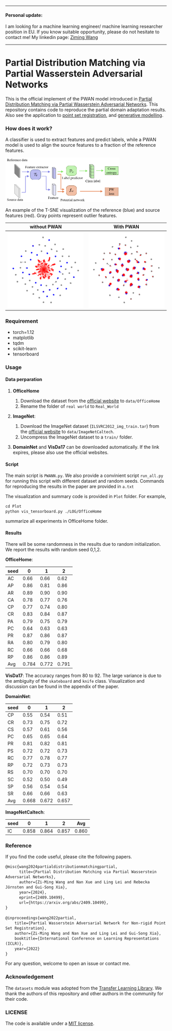 
-----------------------
#### Personal update:
I am looking for a machine learning engineer/ machine learning researcher position in EU. If you know suitable opportunity, please do not hesitate to contact me! My linkedin page: [Ziming Wang](https://www.linkedin.com/in/ziming-wang-50856916a/)

-----------------------

# Partial Distribution Matching via Partial Wasserstein Adversarial Networks


This is the official implement of the PWAN model introduced in [Partial Distribution Matching via
Partial Wasserstein Adversarial Networks](https://arxiv.org/abs/2409.10499). 
This repository contains code to reproduce the partial domain adaptation results.
Also see the application to [point set registration](https://github.com/wzm2256/PWAN),
and [generative modelling](https://github.com/wzm2256/PWAN_generative).

### How does it work?
A classifier is used to extract features and predict labels,
while a PWAN model is used to align the source features to a fraction of the reference features.

<img src="Readme_fig\PDA.png" width="356"/>

An example of the T-SNE visualization of the reference (blue) and source features (red).
Gray points represent outlier features.

| without PWAN                                 | With PWAN                                    |  
|----------------------------------------------|----------------------------------------------|
 <img src="Readme_fig\fig1.png" width="256"/> | <img src="Readme_fig\fig3.png" width="256"/> 


### Requirement
- torch=1.12
- matplotlib
- tqdm
- scikit-learn
- tensorboard

### Usage
#### Data perparation

1. **OfficeHome**
   1. Download the dataset from the [official website](https://www.hemanthdv.org/officeHomeDataset.html) to `data/OfficeHome`
   2. Rename the folder of ``real world``  to `Real_World` 

2. **ImageNet**: 
   1. Download the ImageNet dataset (`ILSVRC2012_img_train.tar`) from the [official website](https://www.image-net.org/download.php) to `data/ImageNetCaltech`.
   2. Uncompress the ImageNet dataset to a `train/` folder. 

3. **DomainNet** and **VisDa17** can be downloaded automatically. If the link expires, please also use the official websites.


#### Script
The main script is `PWANN.py`.
We also provide a convinient script `run_all.py` for running this script with different dataset and random seeds.
Commands for reproducing the results in the paper are provided in `a.txt`


The visualization and summary code is provided in `Plot` folder.
For example,

```
cd Plot
python vis_tensorboard.py ./LOG/OfficeHome
```
summarize all experiments in OfficeHome folder.




#### Results
There will be some randomness in the results due to random initialization.
We report the results with random seed 0,1,2.

**OfficeHome**:

| seed   | 0 | 1 | 2 |
|--------|-------|-------|----|
| AC	    |0.66 |0.66 |0.62| 
| AP	    |0.86 |0.81 |0.86| 
| AR	    |0.89 |0.90 |0.90| 
| CA	    |0.78 |0.77 |0.76| 
| CP	    |0.77 |0.74 |0.80| 
| CR	    |0.83 |0.84 |0.87| 
| PA	    |0.79 |0.75 |0.79| 
| PC	    |0.64 |0.63 |0.63| 
| PR	    |0.87 |0.86 |0.87| 
| RA	    |0.80 |0.79 |0.80| 
| RC	    |0.66 |0.66 |0.68| 
| RP	    |0.86 |0.86 |0.89| 
| Avg   |0.784|0.772|0.791|

**VisDa17**: The accuracy ranges from 80 to 92.
The large variance is due to the ambiguity of the `skateboard` and `knife` class.
Visualization and discussion can be found in the appendix of the paper.

**DomainNet**:

| seed   | 0      | 1      | 2     |
|--------|--------|--------|-------|
|CP	| 0.55	  | 0.54   | 0.51  |
|CR	| 0.73	  | 0.75   | 0.72  |
|CS	| 0.57	  | 0.61   | 0.56  |
|PC	| 0.65	  | 0.65   | 0.64  |
|PR	| 0.81	  | 0.82   | 0.81  |
|PS	| 0.72	  | 0.72   | 0.73  |
|RC	| 0.77	  | 0.78   | 0.77  |
|RP	| 0.72	  | 0.73   | 0.73  |
|RS	| 0.70	  | 0.70   | 0.70  |
|SC	| 0.52	  | 0.50   | 0.49  |
|SP	| 0.56	  | 0.54   | 0.54  |
|SR	| 0.66	  | 0.66   | 0.63  |
|Avg| 	0.668 | 	0.672 | 0.657 |


**ImageNetCaltech**:

| seed | 0 | 1 | 2 | Avg|
|------|-------|-------|----| ---|
| IC   |0.858 |0.864 |0.857| 0.860|






### Reference
If you find the code useful, please cite the following papers.

    @misc{wang2024partialdistributionmatchingpartial,
          title={Partial Distribution Matching via Partial Wasserstein Adversarial Networks}, 
          author={Zi-Ming Wang and Nan Xue and Ling Lei and Rebecka Jörnsten and Gui-Song Xia},
          year={2024},
          eprint={2409.10499},
          url={https://arxiv.org/abs/2409.10499}, 
    }

    @inproceedings{wang2022partial,
        title={Partial Wasserstein Adversarial Network for Non-rigid Point Set Registration},
        author={Zi-Ming Wang and Nan Xue and Ling Lei and Gui-Song Xia},
        booktitle={International Conference on Learning Representations (ICLR)},
        year={2022}
    }



For any question, welcome to open an issue or contact me.

### Acknowledgement
The `datasets` module was adopted from the [Transfer Learning Library](https://github.com/thuml/Transfer-Learning-Library).
We thank the authors of this repository and other authors in the community for their code.


### LICENSE
The code is available under a [MIT license](LICENSE).


